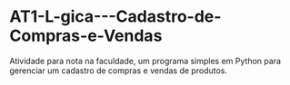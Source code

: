 # AT1-L-gica---Cadastro-de-Compras-e-Vendas
Atividade para nota na faculdade, um programa simples em Python para gerenciar um cadastro de compras e vendas de produtos.

